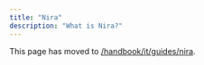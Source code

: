 ```yaml
---
title: "Nira"
description: "What is Nira?"
---
```

<link rel="stylesheet" type="text/css" href="/stylesheets/biztech.css" />

This page has moved to [/handbook/it/guides/nira](/handbook/it/guides/nira).
